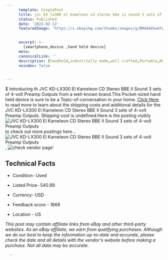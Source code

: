 ```yaml
---
      template: SinglePost
      title: jvc kd lx300 el kameleon cd stereo bbe ii sound 3 sets of 4 volt preamp outputs
      status: Published
      date: '2023-02-12'
      featuredImage: 'https://i.ebayimg.com/thumbs/images/g/BM4AAOSwkFpjx4yp/s-l225.jpg'
       

      excerpt: >-
        [smartphone,device ,hand held device]
      meta:
      canonicalLink: ''
      description: [handheld,industrially made,well crafted,Portable,Mobile,Compact,Convenient,Lightweight,Maneuverable,Man-portable,Miniature,Carriable,Hand-held,Light,Holdable,Transportable,Mobile device,Pocket-sized,On-the-go,Wireless,Cordless,Compact size,Convenient size, smartphone,device ,hand held device]
      noindex: false
      

---
```

$
      Introducing th JVC KD-LX300 El Kameleon CD Stereo BBE II Sound 3 sets of 4-volt Preamp Outputs from a well-known brand.This Pocket-sized hand held device is sure to be a Topic-of-conversation in your home. [Click Here](https://www.ebay.com/itm/155365322983?hash=item242c7eb0e7%3Ag%3ABM4AAOSwkFpjx4yp&mkevt=1&mkcid=1&mkrid=711-53200-19255-0&campid=%253CePNCampaignId%253E&customid=%253CreferenceId%253E&toolid=10049) to read more to learn about the shipping costs and additional details for the JVC KD-LX300 El Kameleon CD Stereo BBE II Sound 3 sets of 4-volt Preamp Outputs. Shipping cost is undefined.Here is the posting visibly ![JVC KD-LX300 El Kameleon CD Stereo BBE II Sound 3 sets of 4-volt Preamp Outputs](https://i.ebayimg.com/thumbs/images/g/BM4AAOSwkFpjx4yp/s-l225.jpg) to check out more postings here... ![JVC KD-LX300 El Kameleon CD Stereo BBE II Sound 3 sets of 4-volt Preamp Outputs](https://i.ebayimg.com/images/g/BM4AAOSwkFpjx4yp/s-l1600.jpg), ![check vendor page](https://origin-galleryplus.ebayimg.com/ws/web/155365322983_2_0_1/225x225.jpg,https://origin-galleryplus.ebayimg.com/ws/web/155365322983_3_0_1/225x225.jpg,https://origin-galleryplus.ebayimg.com/ws/web/155365322983_4_0_1/225x225.jpg,https://origin-galleryplus.ebayimg.com/ws/web/155365322983_5_0_1/225x225.jpg,https://origin-galleryplus.ebayimg.com/ws/web/155365322983_6_0_1/225x225.jpg,https://origin-galleryplus.ebayimg.com/ws/web/155365322983_7_0_1/225x225.jpg,https://origin-galleryplus.ebayimg.com/ws/web/155365322983_8_0_1/225x225.jpg,https://origin-galleryplus.ebayimg.com/ws/web/155365322983_9_0_1/225x225.jpg,https://origin-galleryplus.ebayimg.com/ws/web/155365322983_10_0_1/225x225.jpg,https://origin-galleryplus.ebayimg.com/ws/web/155365322983_11_0_1/225x225.jpg,https://origin-galleryplus.ebayimg.com/ws/web/155365322983_12_0_1/225x225.jpg)'

      

 ## Technical Facts 



     
      

 - Condition- Used 


      

 - Listed Price- 540.99 


      

 - Currency- USD 


      

 - Feedback score - 1668 


      

 - Location - US 


      
      

 *_This post may contain affiliate links from eBay and other third-party websites. As an eBay affiliate, we earn from qualifying purchases. Although we do our best to keep the information up-to-date and accurate, please check the date and all details with the vendor's website before making a purchase. Not all data may be accurate._*




      -
